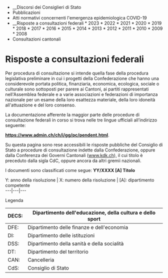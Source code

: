   * __Discorsi dei Consiglieri di Stato
  * Pubblicazioni
  * Atti normativi concernenti l'emergenza epidemiologica COVID-19
  *  __Risposte a consultazioni federali
    * 2023
    * 2022
    * 2021
    * 2020
    * 2019
    * 2018
    * 2017
    * 2016
    * 2015
    * 2014
    * 2013
    * 2012
    * 2011
    * 2010
    * 2009
    * 2008
  * Consultazioni cantonali

#  Risposte a consultazioni federali

Per procedura di consultazione si intende quella fase della procedura
legislativa preliminare in cui i progetti della Confederazione che hanno una
considerevole portata politica, finanziaria, economica, ecologica, sociale o
culturale sono sottoposti per parere ai Cantoni, ai partiti rappresentati
nell'Assemblea federale e a varie associazioni e federazioni di importanza
nazionale per un esame della loro esattezza materiale, della loro idoneità
all'attuazione e del loro consenso.

La documentazione afferente la maggior parte delle procedure di consultazione
federali in corso si trova nelle tre lingue ufficiali all’indirizzo seguente:

 **https://www.admin.ch/ch/i/gg/pc/pendent.html**.

Su questa pagina sono rese accessibili le risposte pubbliche del Consiglio di
Stato a procedure di consultazione indette dalla Confederazione, oppure dalla
Conferenza dei Governi Cantonali (www.kdk.ch), il cui titolo è preceduto dalla
sigla CdC, oppure ancora da altri gremii nazionali.

I documenti sono classificati come segue: **YY/XXXX [A] Titolo**

Y: anno della risoluzione | X: numero della risoluzione | [A]: dipartimento
competente  
---|---|---  
  
Legenda

DECS:| Dipartimento dell'educazione, della cultura e dello sport  
---|---  
DFE:| Dipartimento delle finanze e dell'economia  
DI:| Dipartimento delle istituzioni  
DSS:| Dipartimento della sanità e della socialità  
DT:| Dipartimento del territorio  
CAN:| Cancelleria  
CdS:| Consiglio di Stato

